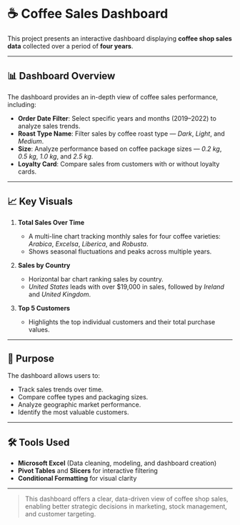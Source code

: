 # ☕ Coffee Sales Dashboard

This project presents an interactive dashboard displaying **coffee shop sales data** collected over a period of **four years**.

---

## 📊 Dashboard Overview

The dashboard provides an in-depth view of coffee sales performance, including:

- **Order Date Filter**: Select specific years and months (2019–2022) to analyze sales trends.
- **Roast Type Name**: Filter sales by coffee roast type — *Dark*, *Light*, and *Medium*.
- **Size**: Analyze performance based on coffee package sizes — *0.2 kg*, *0.5 kg*, *1.0 kg*, and *2.5 kg*.
- **Loyalty Card**: Compare sales from customers with or without loyalty cards.

---

## 📈 Key Visuals

1. **Total Sales Over Time**  
   - A multi-line chart tracking monthly sales for four coffee varieties: *Arabica*, *Excelsa*, *Liberica*, and *Robusta*.  
   - Shows seasonal fluctuations and peaks across multiple years.

2. **Sales by Country**  
   - Horizontal bar chart ranking sales by country.  
   - *United States* leads with over $19,000 in sales, followed by *Ireland* and *United Kingdom*.

3. **Top 5 Customers**  
   - Highlights the top individual customers and their total purchase values.

---

## 🎯 Purpose

The dashboard allows users to:
- Track sales trends over time.
- Compare coffee types and packaging sizes.
- Analyze geographic market performance.
- Identify the most valuable customers.

---

## 🛠️ Tools Used
- **Microsoft Excel** (Data cleaning, modeling, and dashboard creation)
- **Pivot Tables** and **Slicers** for interactive filtering
- **Conditional Formatting** for visual clarity

---

> This dashboard offers a clear, data-driven view of coffee shop sales, enabling better strategic decisions in marketing, stock management, and customer targeting.
